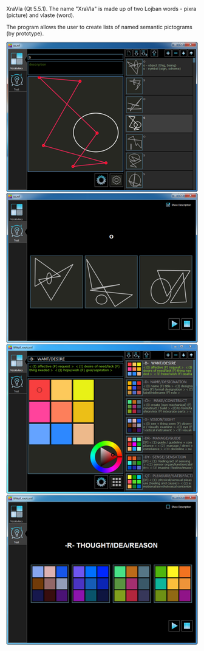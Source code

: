 XraVla (Qt 5.5.1). The name "XraVla" is made up of two Lojban words - pixra (picture) and vlaste (word).

The program allows the user to create lists of named semantic pictograms (by  prototype).

![vocabulary page](https://github.com/drafterleo/XraVla/blob/master/Pictures/xvl_os_voc.png)
![test page](https://github.com/drafterleo/XraVla/blob/master/Pictures/xvl_os_test.png)
![vocabulary page](https://github.com/drafterleo/XraVla/blob/master/Pictures/xvl_vocabularyFrame.png)
![test page](https://github.com/drafterleo/XraVla/blob/master/Pictures/xvl_testFrame.png)
